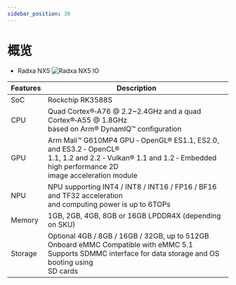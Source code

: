 ```yaml
---
sidebar_position: 30
---
```


# 概览

- Radxa NX5
  ![Radxa NX5 IO](/img/nx5/nx5-overview.webp)


| Features | Description                                                  |
| -------- | ------------------------------------------------------------ |
| SoC      | Rockchip RK3588S                                             |
| CPU      | Quad Cortex®‑A76 @ 2.2~2.4GHz and a quad Cortex®‑A55 @ 1.8GHz<br/>based on Arm® DynamIQ™ configuration |
| GPU      | Arm Mali™ G610MP4 GPU ‑ OpenGL® ES1.1, ES2.0, and ES3.2 ‑ OpenCL®<br/>1.1, 1.2 and 2.2 ‑ Vulkan® 1.1 and 1.2 ‑ Embedded high performance 2D<br/>image acceleration module |
| NPU      | NPU supporting INT4 / INT8 / INT16 / FP16 / BF16 and TF32 acceleration<br/>and computing power is up to 6TOPs |
| Memory   | 1GB, 2GB, 4GB, 8GB or 16GB LPDDR4X (depending on SKU)        |
| Storage  | Optional 4GB / 8GB / 16GB / 32GB, up to 512GB Onboard eMMC Compatible with eMMC 5.1<br />Supports SDMMC interface for data storage and OS booting using<br />SD cards |